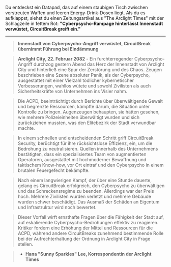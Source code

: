 Du entdeckst ein Datapad, das auf einem staubigen Tisch zwischen verstreuten Waffen und leeren Energy-Drink-Dosen liegt. Als du es aufklappst, siehst du einen Zeitungsartikel aus "The Arclight Times" mit der Schlagzeile in fettem Rot: **"Cyberpsycho-Rampage hinterlässt Innenstadt verwüstet, CircuitBreak greift ein."**

---

> **Innenstadt von Cyberpsycho-Angriff verwüstet, CircuitBreak übernimmt Führung bei Eindämmung**

> **Arclight City, 22. Februar 2082** - Ein furchterregender Cyberpsycho-Angriff durchzog gestern Abend das Herz der Innenstadt von Arclight City und hinterließ eine Spur der Zerstörung und des Chaos. Zeugen beschrieben eine Szene absoluter Panik, als der Cyberpsycho, ausgestattet mit einer Vielzahl tödlicher kybernetischer Verbesserungen, wahllos wütete und sowohl Zivilisten als auch Sicherheitskräfte von Unternehmen ins Visier nahm.

> Die ACPD, beeinträchtigt durch Berichte über überwältigende Gewalt und begrenzte Ressourcen, kämpfte darum, die Situation unter Kontrolle zu bringen. Augenzeugen behaupten, sie hätten gesehen, wie mehrere Polizeieinheiten überwältigt wurden und sich zurückziehen mussten, was den Elitebezirk der Stadt verwundbar machte.

> In einem schnellen und entscheidenden Schritt griff CircuitBreak Security, berüchtigt für ihre rücksichtslose Effizienz, ein, um die Bedrohung zu neutralisieren. Quellen innerhalb des Unternehmens bestätigten, dass ein spezialisiertes Team von augmentierten Operatoren, ausgestattet mit hochmoderner Bewaffnung und taktischem Know-how, vor Ort eintraf und den Cyberpsycho in einem brutalen Feuergefecht bekämpfte.

> Nach einem langwierigen Kampf, der über eine Stunde dauerte, gelang es CircuitBreak erfolgreich, den Cyberpsycho zu überwältigen und das Schreckensregime zu beenden. Allerdings war der Preis hoch. Mehrere Zivilisten wurden verletzt und mehrere Gebäude wurden schwer beschädigt. Das Ausmaß der Schäden an Eigentum und Infrastruktur wird noch bewertet.

> Dieser Vorfall wirft ernsthafte Fragen über die Fähigkeit der Stadt auf, auf eskalierende Cyberpsycho-Bedrohungen effektiv zu reagieren. Kritiker fordern eine Erhöhung der Mittel und Ressourcen für die ACPD, während andere CircuitBreaks zunehmend bestimmende Rolle bei der Aufrechterhaltung der Ordnung in Arclight City in Frage stellen.

> - **Hana "Sunny Sparkles" Lee, Korrespondentin der Arclight Times**
